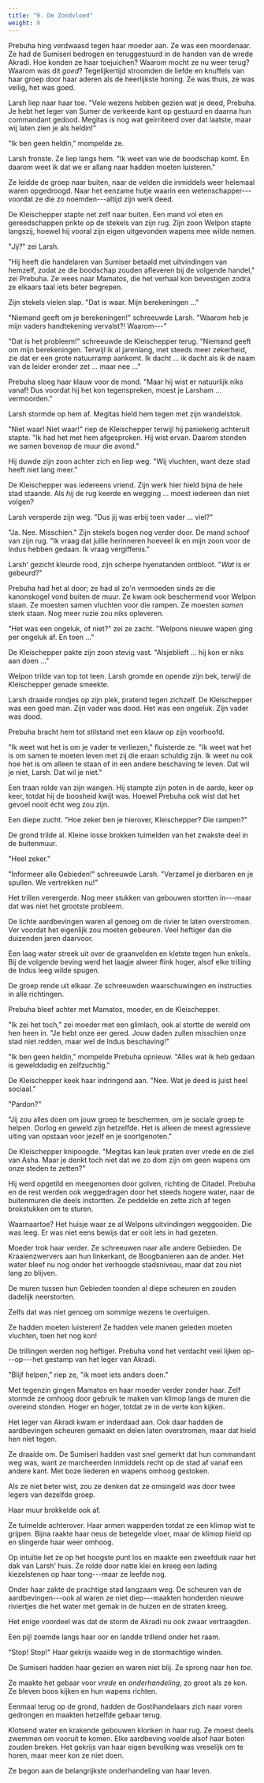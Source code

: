 ```yaml
---
title: "9. De Zondvloed"
weight: 9
---
```


Prebuha hing verdwaasd tegen haar moeder aan. Ze was een moordenaar. Ze had de Sumiseri bedrogen en teruggestuurd in de handen van de wrede Akradi. Hoe konden ze haar toejuichen? Waarom mocht ze nu weer terug? Waarom was dit _goed_? Tegelijkertijd stroomden de liefde en knuffels van haar groep door haar aderen als de heerlijkste honing. Ze was thuis, ze was veilig, het was goed.

Larsh liep naar haar toe. "Vele wezens hebben gezien wat je deed, Prebuha. Je hebt het leger van Sumer de verkeerde kant op gestuurd en daarna hun commandant gedood. Megitas is nog wat geïrriteerd over dat laatste, maar wij laten zien je als heldin!"

"Ik ben geen heldin," mompelde ze.

Larsh fronste. Ze liep langs hem. "Ik weet van wie de boodschap komt. En daarom weet ik dat we er allang naar hadden moeten luisteren."

Ze leidde de groep naar buiten, naar de velden die inmiddels weer helemaal waren opgedroogd. Naar het eenzame hutje waarin een wetenschapper---voordat ze die zo noemden---altijd zijn werk deed. 

De Kleischepper stapte net zelf naar buiten. Een mand vol eten en gereedschappen prikte op de stekels van zijn rug. Zijn zoon Welpon stapte langszij, hoewel hij vooral zijn eigen uitgevonden wapens mee wilde nemen.

"_Jij?_" zei Larsh.

"Hij heeft die handelaren van Sumiser betaald met uitvindingen van hemzelf, zodat ze die boodschap zouden afleveren bij de volgende handel," zei Prebuha. Ze wees naar Mamatos, die het verhaal kon bevestigen zodra ze elkaars taal iets beter begrepen.

Zijn stekels vielen slap. "Dat is waar. Mijn berekeningen ..."

"Niemand geeft om je berekeningen!" schreeuwde Larsh. "Waarom heb je mijn vaders handtekening vervalst?! Waarom---"

"Dat is het probleem!" schreeuwde de Kleischepper terug. "Niemand geeft om mijn berekeningen. Terwijl ik al jarenlang, met steeds meer zekerheid, zie dat er een grote natuurramp aankomt. Ik dacht ... ik dacht als ik de naam van de leider eronder zet ... maar nee ..."

Prebuha sloeg haar klauw voor de mond. "Maar hij wist er natuurlijk niks vanaf! Dus voordat hij het kon tegenspreken, moest je Larsham ... vermoorden."

Larsh stormde op hem af. Megitas hield hem tegen met zijn wandelstok.

"Niet waar! Niet waar!" riep de Kleischepper terwijl hij paniekerig achteruit stapte. "Ik had het met hem afgesproken. Hij wist ervan. Daarom stonden we samen bovenop de muur die avond."

Hij duwde zijn zoon achter zich en liep weg. "Wij vluchten, want deze stad heeft niet lang meer."

De Kleischepper was iedereens vriend. Zijn werk hier hield bijna de hele stad staande. Als _hij_ de rug keerde en wegging ... moest iedereen dan niet volgen?

Larsh versperde zijn weg. "Dus jij was erbij toen vader ... viel?"

"Ja. Nee. Misschien." Zijn stekels bogen nog verder door. De mand schoof van zijn rug. "Ik vraag dat jullie herinneren hoeveel ik en mijn zoon voor de Indus hebben gedaan. Ik vraag vergiffenis."

Larsh' gezicht kleurde rood, zijn scherpe hyenatanden ontbloot. "_Wat_ is er gebeurd?"

Prebuha had het al door; ze had al zo'n vermoeden sinds ze die kanonskogel vond buiten de muur. Ze kwam ook beschermend voor Welpon staan. Ze moesten samen vluchten voor die rampen. Ze moesten _samen_ sterk staan. Nog meer ruzie zou niks opleveren.

"Het was een ongeluk, of niet?" zei ze zacht. "Welpons nieuwe wapen ging per ongeluk af. En toen ..."

De Kleischepper pakte zijn zoon stevig vast. "Alsjeblieft ... hij kon er niks aan doen ..."

Welpon trilde van top tot teen. Larsh gromde en opende zijn bek, terwijl de Kleischepper genade smeekte.

Larsh draaide rondjes op zijn plek, pratend tegen zichzelf. De Kleischepper was een goed man. Zijn vader was dood. Het was een ongeluk. Zijn vader was dood.

Prebuha bracht hem tot stilstand met een klauw op zijn voorhoofd. 

"Ik weet wat het is om je vader te verliezen," fluisterde ze. "Ik weet wat het is om samen te moeten leven met zij die eraan schuldig zijn. Ik weet nu ook hoe het is om alleen te staan of in een andere beschaving te leven. Dat wil je niet, Larsh. Dat wil je niet."

Een traan rolde van zijn wangen. Hij stampte zijn poten in de aarde, keer op keer, totdat hij de boosheid kwijt was. Hoewel Prebuha ook wist dat het gevoel nooit écht weg zou zijn.

Een diepe zucht. "Hoe zeker ben je hierover, Kleischepper? Die rampen?"

De grond trilde al. Kleine losse brokken tuimelden van het zwakste deel in de buitenmuur.

"Heel zeker."

"Informeer alle Gebieden!" schreeuwde Larsh. "Verzamel je dierbaren en je spullen. We vertrekken nu!"

Het trillen verergerde. Nog meer stukken van gebouwen stortten in---maar dat was niet het grootste probleem.

De lichte aardbevingen waren al genoeg om de rivier te laten overstromen. Ver voordat het eigenlijk zou moeten gebeuren. Veel heftiger dan die duizenden jaren daarvoor.

Een laag water streek uit over de graanvelden en kletste tegen hun enkels. Bij de volgende beving werd het laagje alweer flink hoger, alsof elke trilling de Indus leeg wilde spugen.

De groep rende uit elkaar. Ze schreeuwden waarschuwingen en instructies in alle richtingen.

Prebuha bleef achter met Mamatos, moeder, en de Kleischepper.

"Ik zei het toch," zei moeder met een glimlach, ook al stortte de wereld om hen heen in. "Je hebt onze eer gered. Jouw daden zullen misschien onze stad niet redden, maar wel de Indus beschaving!"

"Ik ben geen heldin," mompelde Prebuha opnieuw. "Alles wat ik heb gedaan is gewelddadig en zelfzuchtig."

De Kleischepper keek haar indringend aan. "Nee. Wat je deed is juist heel sociaal."

"Pardon?"

"Jij zou alles doen om jouw groep te beschermen, om je sociale groep te helpen. Oorlog en geweld zijn hetzelfde. Het is alleen de meest agressieve uiting van opstaan voor jezelf en je soortgenoten."

De Kleischepper knipoogde. "Megitas kan leuk praten over vrede en de ziel van Asha. Maar je denkt toch niet dat we zo dom zijn om geen wapens om onze steden te zetten?"

Hij werd opgetild en meegenomen door golven, richting de Citadel. Prebuha en de rest werden ook weggedragen door het steeds hogere water, naar de buitenmuren die deels instortten. Ze peddelde en zette zich af tegen brokstukken om te sturen.

Waarnaartoe? Het huisje waar ze al Welpons uitvindingen weggooiden. Die was leeg. Er was niet eens bewijs dat er ooit iets in had gezeten.

Moeder trok haar verder. Ze schreeuwen naar alle andere Gebieden. De Kraaienzwervers aan hun linkerkant, de Boogbanieren aan de ander. Het water bleef nu nog onder het verhoogde stadsniveau, maar dat zou niet lang zo blijven.

De muren tussen hun Gebieden toonden al diepe scheuren en zouden dadelijk neerstorten.

Zelfs dat was niet genoeg om sommige wezens te overtuigen.

Ze hadden moeten luisteren! Ze hadden vele manen geleden moeten vluchten, toen het nog kon!

De trillingen werden nog heftiger. Prebuha vond het verdacht veel lijken op---op---het gestamp van het leger van Akradi.

"Blijf helpen," riep ze, "ik moet iets anders doen."

Met tegenzin gingen Mamatos en haar moeder verder zonder haar. Zelf stormde ze omhoog door gebruik te maken van klimop langs de muren die overeind stonden. Hoger en hoger, totdat ze in de verte kon kijken.

Het leger van Akradi kwam er inderdaad aan. Ook daar hadden de aardbevingen scheuren gemaakt en delen laten overstromen, maar dat hield hen niet tegen.

Ze draaide om. De Sumiseri hadden vast snel gemerkt dat hun commandant weg was, want ze marcheerden inmiddels recht op de stad af vanaf een andere kant. Met boze liederen en wapens omhoog gestoken.

Als ze niet beter wist, zou ze denken dat ze omsingeld was door twee legers van dezelfde groep.

Haar muur brokkelde ook af. 

Ze tuimelde achterover. Haar armen wapperden totdat ze een klimop wist te grijpen. Bijna raakte haar neus de betegelde vloer, maar de klimop hield op en slingerde haar weer omhoog.

Op intuïtie liet ze op het hoogste punt los en maakte een zweefduik naar het dak van Larsh' huis. Ze rolde door natte klei en kreeg een lading kiezelstenen op haar tong---maar ze leefde nog.

Onder haar zakte de prachtige stad langzaam weg. De scheuren van de aardbevingen---ook al waren ze niet diep---maakten honderden nieuwe riviertjes die het water met gemak in de huizen en de straten kreeg.

Het enige voordeel was dat de storm de Akradi nu ook zwaar vertraagden.

Een pijl zoemde langs haar oor en landde trillend onder het raam.

"Stop! Stop!" Haar gekrijs waaide weg in de stormachtige winden.

De Sumiseri hadden haar gezien en waren niet blij. Ze sprong naar hen _toe_.

Ze maakte het gebaar voor _vrede_ en _onderhandeling_, zo groot als ze kon. Ze bleven boos kijken en hun wapens richten.

Eenmaal terug op de grond, hadden de Gostihandelaars zich naar voren gedrongen en maakten hetzelfde gebaar terug.

Klotsend water en krakende gebouwen klonken in haar rug. Ze moest deels zwemmen om vooruit te komen. Elke aardbeving voelde alsof haar boten zouden breken. Het gekrijs van haar eigen bevolking was vreselijk om te horen, maar meer kon ze niet doen.

Ze begon aan de belangrijkste onderhandeling van haar leven.